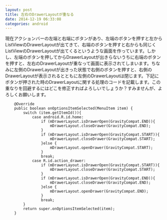 ```yaml
---
layout: post
title: 左右のDrawerLayoutが重なる
date: 2014-12-19 06:33:08
categories: android
---
```

<p>現在アクションバーの左端と右端にボタンがあり、左端のボタンを押すと左からListViewのDrawerLayoutが出てきて、右端のボタンを押すと右からも同じくListViewのDrawerLayoutが出てくるというような画面を作っています。しかし、左端のボタンを押してからDrawerLayoutが出きらないうちに右端のボタンを押すと、左右のDrawerLayoutが重なって画面に表示されてしまいます。ちなみに左側のDrawerLayoutが出きった状態で右側のボタンを押すと、右側のDrawerLayoutが表示されるとともに左側のDrawerLayoutは閉じます。下記にボタンが押された時のDrawerLayoutに関する処理のコードを記載します。この重なりを回避するにはどこを修正すればよろしいでしょうか？すみませんが、よろしくお願いします。</p>

<pre><code>    @Override
    public boolean onOptionsItemSelected(MenuItem item) {
        switch (item.getItemId()){
            case android.R.id.home:
                if (mDrawerLayout.isDrawerOpen(GravityCompat.END)){
                    mDrawerLayout.closeDrawer(GravityCompat.END);
                }
                if (mDrawerLayout.isDrawerOpen(GravityCompat.START)){
                    mDrawerLayout.closeDrawer(GravityCompat.START);
                }else {
                    mDrawerLayout.openDrawer(GravityCompat.START);
                }
                break;
            case R.id.action_drawer:
                if (mDrawerLayout.isDrawerOpen(GravityCompat.START)){
                    mDrawerLayout.closeDrawer(GravityCompat.START);
                }
                if (mDrawerLayout.isDrawerOpen(GravityCompat.END)){
                    mDrawerLayout.closeDrawer(GravityCompat.END);
                }else {
                    mDrawerLayout.openDrawer(GravityCompat.END);
                }
                break;
        }
        return super.onOptionsItemSelected(item);
    }
</code></pre>
